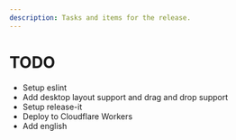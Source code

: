 ```yaml
---
description: Tasks and items for the release.
---
```


# TODO

- Setup eslint
- Add desktop layout support and drag and drop support
- Setup release-it
- Deploy to Cloudflare Workers
- Add english
